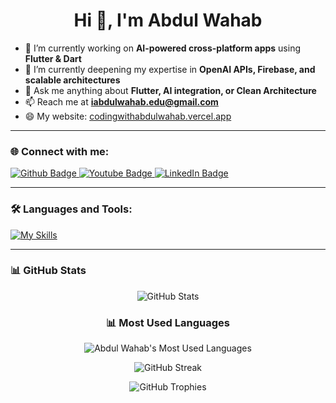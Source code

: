 <h1 align="center">Hi 👋, I'm Abdul Wahab</h1>

- 🔭 I’m currently working on **AI-powered cross-platform apps** using **Flutter & Dart**  
- 🌱 I’m currently deepening my expertise in **OpenAI APIs, Firebase, and scalable architectures**  
- 💬 Ask me anything about **Flutter, AI integration, or Clean Architecture**  
- 📫 Reach me at **iabdulwahab.edu@gmail.com**  
- 😄 My website: [codingwithabdulwahab.vercel.app](https://codingwithabdulwahab.vercel.app/)  

---

### 🌐 Connect with me:
<div id="badges">
  <a href="https://github.com/iabdulwahab7">
    <img src="https://img.shields.io/badge/GitHub-181717.svg?style=for-the-badge&logo=GitHub&logoColor=white" alt="Github Badge"/>
  </a>
  <a href="https://www.youtube.com/channel/UCGObmGg2IKgMtsUSwWaDITQ">
    <img src="https://img.shields.io/badge/YouTube-red?style=for-the-badge&logo=youtube&logoColor=white" alt="Youtube Badge"/>
  </a>
  <a href="https://linkedin.com/in/i-abdulwahab7">
    <img src="https://img.shields.io/badge/LinkedIn-0077B5?style=for-the-badge&logo=linkedin&logoColor=white" alt="LinkedIn Badge"/>     	
  </a>
</div>

---

### 🛠 Languages and Tools:
[![My Skills](https://skillicons.dev/icons?i=flutter,dart,firebase,python,git,github,postman,figma,vscode,androidstudio&perline=10)](https://skillicons.dev)


---

### 📊 GitHub Stats
<div align="center">

<!-- Stats (includes public commits only) -->
![GitHub Stats](https://github-readme-stats.vercel.app/api?username=iabdulwahab7&show_icons=true&theme=dark&hide_border=true&include_all_commits=true)

### 📊 Most Used Languages
![Abdul Wahab's Most Used Languages](https://your-app-name.vercel.app/api/top-langs/?username=iabdulwahab7&count_private=true&include_orgs=true&langs_count=10&layout=compact&theme=dark)

<!-- Streak -->
![GitHub Streak](https://streak-stats.demolab.com?user=iabdulwahab7&theme=dark&hide_border=true)

<!-- Trophies -->
![GitHub Trophies](https://github-profile-trophy.vercel.app/?username=iabdulwahab7&theme=onestar&margin-w=10&no-bg=true&no-frame=true)

</div>
